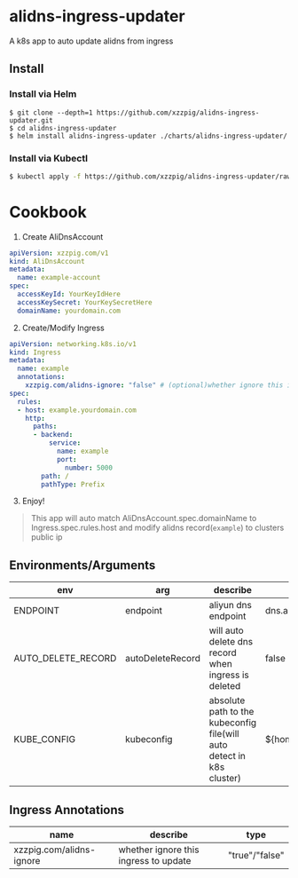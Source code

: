 # alidns-ingress-updater
A k8s app to auto update alidns from ingress

## Install
### Install via Helm
```shell
$ git clone --depth=1 https://github.com/xzzpig/alidns-ingress-updater.git 
$ cd alidns-ingress-updater
$ helm install alidns-ingress-updater ./charts/alidns-ingress-updater/
```

### Install via Kubectl
```bash
$ kubectl apply -f https://github.com/xzzpig/alidns-ingress-updater/raw/main/deploy/bundle.yaml
```


# Cookbook
1. Create AliDnsAccount
```yaml
apiVersion: xzzpig.com/v1
kind: AliDnsAccount
metadata:
  name: example-account
spec:
  accessKeyId: YourKeyIdHere
  accessKeySecret: YourKeySecretHere
  domainName: yourdomain.com
```

2. Create/Modify Ingress
```yaml
apiVersion: networking.k8s.io/v1
kind: Ingress
metadata:
  name: example
  annotations:
    xzzpig.com/alidns-ignore: "false" # (optional)whether ignore this ingress to update
spec:
  rules:
  - host: example.yourdomain.com
    http:
      paths:
      - backend:
          service:
            name: example
            port:
              number: 5000
        path: /
        pathType: Prefix
```
3. Enjoy!
> This app will auto match AliDnsAccount.spec.domainName to Ingress.spec.rules.host and modify alidns record(`example`) to clusters public ip

## Environments/Arguments
| env | arg | describe | default |
|--|--|--|--|
| ENDPOINT | endpoint | aliyun dns endpoint | dns.aliyuncs.com |
| AUTO_DELETE_RECORD | autoDeleteRecord | will auto delete dns record when ingress is deleted | false |
| KUBE_CONFIG | kubeconfig | absolute path to the kubeconfig file(will auto detect in k8s cluster) | ${home}/.kube/config |

## Ingress Annotations
| name | describe | type |
| ---- | -------- | ---- |
| xzzpig.com/alidns-ignore | whether ignore this ingress to update | "true"/"false" |